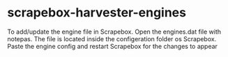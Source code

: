 # scrapebox-harvester-engines
To add/update the engine file in Scrapebox.
Open the engines.dat file with notepas.
The file is located inside the configeration folder os Scrapebox.
Paste the engine config and restart Scrapebox for the changes to appear
